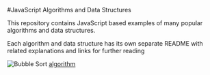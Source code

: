#JavaScript Algorithms and Data Structures

This repository contains JavaScript based examples of many popular algorithms and data structures.

Each algorithm and data structure has its own separate README with related explanations and links for further reading


![Bubble Sort](https://upload.wikimedia.org/wikipedia/commons/c/c8/Bubble-sort-example-300px.gif)
[algorithm](https://github.com/ayirtman/algorithms/tree/main/Bubble%20Sort%20Algorithm)